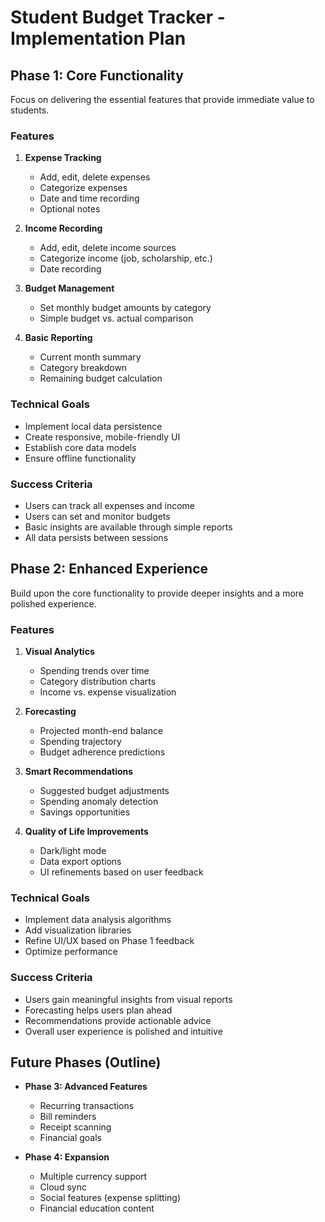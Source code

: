 # Student Budget Tracker - Implementation Plan

## Phase 1: Core Functionality
Focus on delivering the essential features that provide immediate value to students.

### Features
1. **Expense Tracking**
   - Add, edit, delete expenses
   - Categorize expenses
   - Date and time recording
   - Optional notes

2. **Income Recording**
   - Add, edit, delete income sources
   - Categorize income (job, scholarship, etc.)
   - Date recording

3. **Budget Management**
   - Set monthly budget amounts by category
   - Simple budget vs. actual comparison

4. **Basic Reporting**
   - Current month summary
   - Category breakdown
   - Remaining budget calculation

### Technical Goals
- Implement local data persistence
- Create responsive, mobile-friendly UI
- Establish core data models
- Ensure offline functionality

### Success Criteria
- Users can track all expenses and income
- Users can set and monitor budgets
- Basic insights are available through simple reports
- All data persists between sessions

## Phase 2: Enhanced Experience
Build upon the core functionality to provide deeper insights and a more polished experience.

### Features
1. **Visual Analytics**
   - Spending trends over time
   - Category distribution charts
   - Income vs. expense visualization

2. **Forecasting**
   - Projected month-end balance
   - Spending trajectory
   - Budget adherence predictions

3. **Smart Recommendations**
   - Suggested budget adjustments
   - Spending anomaly detection
   - Savings opportunities

4. **Quality of Life Improvements**
   - Dark/light mode
   - Data export options
   - UI refinements based on user feedback

### Technical Goals
- Implement data analysis algorithms
- Add visualization libraries
- Refine UI/UX based on Phase 1 feedback
- Optimize performance

### Success Criteria
- Users gain meaningful insights from visual reports
- Forecasting helps users plan ahead
- Recommendations provide actionable advice
- Overall user experience is polished and intuitive

## Future Phases (Outline)
- **Phase 3: Advanced Features**
  - Recurring transactions
  - Bill reminders
  - Receipt scanning
  - Financial goals

- **Phase 4: Expansion**
  - Multiple currency support
  - Cloud sync
  - Social features (expense splitting)
  - Financial education content
